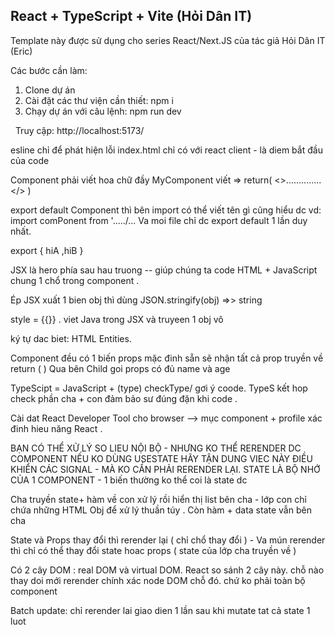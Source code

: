 ## React + TypeScript + Vite (Hỏi Dân IT)

Template này được sử dụng cho series React/Next.JS của tác giả Hỏi Dân IT (Eric)

Các bước cần làm:

1. Clone dự án
2. Cài đặt các thư viện cần thiết: npm i
3. Chạy dự án với câu lệnh: npm run dev

&nbsp;
Truy cập: http://localhost:5173/

esline chỉ để phát hiện lỗi
index.html chỉ có với react client - là diem bắt đầu của code

Component phải viết hoa chữ đầy MyComponent
viết => return( <>.............. </> )

export default Component
thì bên import có thể viết tên gì cũng hiểu dc
vd: import comPonent from '...../...
Va moi file chỉ dc export default 1 lần duy nhất.

export { hiA ,hiB }

JSX là hero phía sau hau truong -- giúp chúng ta code HTML + JavaScript chung 1 chổ trong component .

Ép JSX xuất 1 bien obj thì dùng JSON.stringify(obj) =>> string

style = {{}} . viet Java trong JSX và truyeen 1 obj vô

ký tự dac biet: HTML Entities.

Component đều có 1 biến props mặc đinh sẵn sẽ nhận tất cả prop truyền về
return ( <Child age name='khanh'>)
Qua bên Child goi props có đủ name và age

TypeScipt = JavaScript + (type) checkType/ gơi ý coode.
TypeS kết hop check phần cha + con đảm bảo sư đúng đặn khi code .

Cài dat React Developer Tool cho browser --> mục component + profile xác đinh hieu năng React .

BẠN CÓ THỂ XỬ LÝ SO LIEU NỘI BỘ - NHƯNG KO THỂ RERENDER DC COMPONENT NẾU KO DÙNG USESTATE
HÃY TẬN DUNG VIEC NÀY ĐIỀU KHIỂN CÁC SIGNAL - MÀ KO CẦN PHẢI RERENDER LẠI.
STATE LÀ BỘ NHỚ CỦA 1 COMPONENT - 1 biến thường ko thể coi là state dc

Cha truyền state+ hàm về con xử lý rồi hiển thị list bên cha - lớp con chỉ chứa những HTML Obj để xử lý thuần túy . Còn hàm + data state vẫn bên cha

State và Props thay đổi thì rerender lại ( chỉ chổ thay đổi ) - Va mún rerender thì chỉ có thể thay đổi state hoac props ( state của lớp cha truyền về )

Có 2 cây DOM : real DOM và virtual DOM. React so sánh 2 cây này. chỗ nào thay doi mới rerender chính xác node DOM chỗ đó. chứ ko phải toàn bộ component

Batch update: chỉ rerender lai giao dien 1 lần sau khi mutate tat cả state 1 luot
